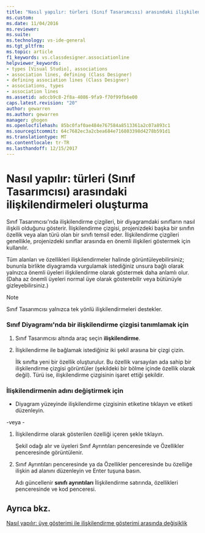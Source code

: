 ```yaml
---
title: "Nasıl yapılır: türleri (Sınıf Tasarımcısı) arasındaki ilişkilendirmeleri oluşturma | Microsoft Docs"
ms.custom: 
ms.date: 11/04/2016
ms.reviewer: 
ms.suite: 
ms.technology: vs-ide-general
ms.tgt_pltfrm: 
ms.topic: article
f1_keywords: vs.classdesigner.associationline
helpviewer_keywords:
- types [Visual Studio], associations
- association lines, defining (Class Designer)
- defining association lines (Class Designer)
- associations, types
- association lines
ms.assetid: adccb9c8-2f8a-4086-9fa9-f70f99fb6e00
caps.latest.revision: "20"
author: gewarren
ms.author: gewarren
manager: ghogen
ms.openlocfilehash: 85bc0faf0ae484e767584a8513361a2c07a893c1
ms.sourcegitcommit: 64c7682ec3a2cbea684e716803398d4278b591d1
ms.translationtype: MT
ms.contentlocale: tr-TR
ms.lasthandoff: 12/15/2017
---
```

# <a name="how-to-create-associations-between-types-class-designer"></a>Nasıl yapılır: türleri (Sınıf Tasarımcısı) arasındaki ilişkilendirmeleri oluşturma
Sınıf Tasarımcısı'nda ilişkilendirme çizgileri, bir diyagramdaki sınıfların nasıl ilişkili olduğunu gösterir. İlişkilendirme çizgisi, projenizdeki başka bir sınıfın özellik veya alan türü olan bir sınıfı temsil eder. İlişkilendirme çizgileri genellikle, projenizdeki sınıflar arasında en önemli ilişkileri göstermek için kullanılır.  
  
Tüm alanları ve özellikleri ilişkilendirmeler halinde görüntüleyebilirsiniz; bununla birlikte diyagramda vurgulamak istediğiniz unsura bağlı olarak yalnızca önemli üyeleri ilişkilendirme olarak göstermek daha anlamlı olur. (Daha az önemli üyeleri normal üye olarak gösterebilir veya bütünüyle gizleyebilirsiniz.)  
  
> [!NOTE]
>  Sınıf Tasarımcısı yalnızca tek yönlü ilişkilendirmeleri destekler.  
  
### <a name="to-define-an-association-line-in-the-class-diagram"></a>Sınıf Diyagramı'nda bir ilişkilendirme çizgisi tanımlamak için  
  
1.  Sınıf Tasarımcısı altında araç seçin **ilişkilendirme**.  
  
2.  İlişkilendirme ile bağlamak istediğiniz iki şekil arasına bir çizgi çizin.  
  
     İlk sınıfta yeni bir özellik oluşturulur. Bu özellik varsayılan ada sahip bir ilişkilendirme çizgisi görüntüler (şekildeki bir bölme içinde özellik olarak değil). Türü ise, ilişkilendirme çizgisinin işaret ettiği şekildir.
  
### <a name="to-change-the-name-of-an-association"></a>İlişkilendirmenin adını değiştirmek için  
  
-   Diyagram yüzeyinde ilişkilendirme çizgisinin etiketine tıklayın ve etiketi düzenleyin.  
  
 \-veya -  
  
1.  İlişkilendirme olarak gösterilen özelliği içeren şekle tıklayın.  
  
     Şekil odağı alır ve üyeleri Sınıf Ayrıntıları penceresinde ve Özellikler penceresinde görüntülenir.  
  
2.  Sınıf Ayrıntıları penceresinde ya da Özellikler penceresinde bu özelliğe ilişkin ad alanını düzenleyin ve Enter tuşuna basın.  
  
     Adı güncellenir **sınıfı ayrıntıları** İlişkilendirme satırında, özellikleri penceresinde ve kod penceresi.  
  
## <a name="see-also"></a>Ayrıca bkz.
[Nasıl yapılır: üye gösterimi ile ilişkilendirme gösterimi arasında değişiklik](how-to-change-between-member-notation-and-association-notation.md)